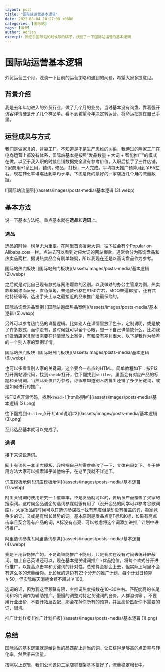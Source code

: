 ```yaml
---
layout: post
title: "国际站运营基本逻辑"
date: 2022-08-04 10:27:00 +0800
categories: [国际站]
tags: [运营]
author: Adrian
excerpt: 刚经手国际站的时候写的稿子，浅谈了一下国际站运营的基本逻辑
---
```


# 国际站运营基本逻辑

外贸运营三个月，浅谈一下目前的运营策略和遇到的问题，希望大家多提意见。

## 背景介绍

我是去年年初进入的外贸行业，做了几个月的业务。当时基本没有询盘，靠着强开访客详情硬是开了几个样品单。看不到希望今年决定转运营，将命运把握在自己手里。

## 运营成果与方式

我们是做家具的，背靠工厂。不知道是不是生产思维的关系，我待过的两家工厂在电商运营上都没有体系，国际站基本是按照“发品数量 + 大词 + 智能推广”的模式在做，以至于我入职的时候店铺数据完全没有参考价值。入职后接手了三件店铺，2家商用+1家民用，铺词，修品，打榜，一人完成。平均每天推广预算用到￥65左右。现在转化率堪堪达到平均水平。下图是做的最好的一家店近几个月的流量数据。

![国际站流量图](/assets/images/posts-media/基本逻辑 (3).webp)

## 基本方法

说一下基本方法吧。重点基本就在**选品**和**选词**上。

### 选品

选品的时候，榜单尤为重要。在阿里首页搜索大词，往下拉会有个Popular on Alibaba.com一栏。点进去可以看到对应大词的网站爆款。通常会分为高询盘品和热卖品两栏，据说热卖品会有刷单嫌疑，所以我现在还是以高询盘品作为参考。

国际站热门板块
![国际站热门板块](/assets/images/posts-media/基本逻辑 (2).webp)

之后就是对比自己现有款式与网络爆款的区别。以我做过的办公主管桌为例，热卖款都偏漆面反光，直角落地，普通款价格在$150左右，MOQ普遍都是1，还有其他特征等等。选出手头上与之最接近的品来推广是最保险的。

国际站询盘热品案例
![国际站询盘热品案例](/assets/images/posts-media/基本逻辑 (5).webp)

另外可以参考热门品的详情逻辑。比如别人在详情里放了色卡，定制说明，或是放了许多款式，而你没有，这时候就可以留个心眼，想一下自己详情缺什么。比如我们做酒店家具就很需要在详情里放上案例，有和没有差别很大，以下是我作为参考的一个别人家的案例详情。

国际站热门板块
![国际站热门板块](/assets/images/posts-media/基本逻辑 (6).webp)

也可以多看看别人家的关键词，这个要会一点点的HTML。简单教程如下：按F12打开网站源代码，找到`<head>`打开，往下翻找到`<title>`，里面会有对应产品的标题和关键词。当然此处仅作为参考，你很难知道别人店铺里还铺了多少关键词，或是如何进行的推广。

按F12点开源代码，找到`<head>`
![html说明#1](/assets/images/posts-media/基本逻辑 (2).png)

往下翻找到`<title>`点开
![html说明#2](/assets/images/posts-media/基本逻辑 (3).png)

至此选品基本就可以完成了。

### 选词

接下来说说选词。

网上有流传一套词库模板，我根据自己的需求修改了一下，大体布局如下。关于使用方法大家可以搜索知乎其他帖子，在这里我就不详述了。

词库模板示例
![词库模板示例](/assets/images/posts-media/基本逻辑 (1).webp)

阿里关键词的使用讲究一个覆盖率，不是发品就可以的，要确保产品覆盖了买家的搜索词。这时候金品诚企的选词参谋就很有用了（没开金品的同学可以参考谷歌词库）。大家发品的时候可以在选词参谋找一找有热度但是却没有覆盖的词，卖家竞争少的词，又或是有增长趋势的词。基本原则是发品点亮T标和K标，如果有高点击率且契合现有产品的词，A标没有点亮，可以考虑将这个词添加进推广计划中进行推广。

阿里选词参谋
![阿里选词参谋](/assets/images/posts-media/基本逻辑 (4).webp)

我是不用智能推广的。不是说智能推广不能用，只是我实在没有时间去统计屏蔽词。加上自己英语还可以，现在基本是关键词推广+优品抢位。将每个款式分开进行推广，以提高点击率和关键词的针对性。总预算金额会上去，但实际上阿里不会有这么多的流量给你。比如我的这边有22个分开的推广计划，每个计划日预算￥50，但实际每天消耗金额不超过￥100。

选词的话，因为我这里预算有限，主推词热度指数在10~30左右。匹配度高的长尾词和冷门词作为辅助推广。慢慢的调整对特定关键词的出价，人群溢价等 。不要用行业出价，不要开拓展匹配，那会花掉你所有的预算，并且高价匹配你不需要的词，很坑。

推广计划样板
![推广计划样板](/assets/images/posts-media/基本逻辑 (1).png)

## 总结

国际站的基本逻辑就是给适当的品匹配上适当的词，让它获得足够高的点击率与转化率，然后带来流量。

按照以上逻辑，我们公司这边三家店铺框架基本搭好了，流量稳定增长中。
